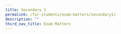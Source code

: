 ```yaml
---
title: Secondary 1
permalink: /for-students/exam-matters/secondary1/
description: ""
third_nav_title: Exam Matters
---
```

